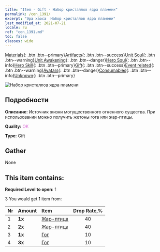 ```yaml
---
title: "Item - Gift - Набор кристаллов ядра пламени"
permalink: /con_1391/
excerpt: "Эра хаоса  Набор кристаллов ядра пламени"
last_modified_at: 2021-07-21
locale: ru
ref: "con_1391.md"
toc: false
classes: wide
---
```

 [Materials](/ItemsRU/){: .btn .btn--primary}[Artifacts](/ItemsRU/Artifacts/){: .btn .btn--success}[Unit Soul](/ItemsRU/UnitSoul/){: .btn .btn--warning}[Unit Awakening](/ItemsRU/UnitAwakening/){: .btn .btn--danger}[Hero Soul](/ItemsRU/HeroSoul/){: .btn .btn--info}[Hero Skill](/ItemsRU/HeroSkill/){: .btn .btn--primary}[Gift](/ItemsRU/Gift/){: .btn .btn--success}[Event related](/ItemsRU/Events/){: .btn .btn--warning}[Avatars](/ItemsRU/Avatars/){: .btn .btn--danger}[Consumables](/ItemsRU/Consumables/){: .btn .btn--info}[Unknown](/ItemsRU/Unknown/){: .btn .btn--primary}

 ![Набор кристаллов ядра пламени](/images/t/i_907005.png)

## Подробности
 **Описание:** Источник жизни могущественного огненного существа. При использовании можно получить жетоны гога или жар-птицы.

 **Quality:** <span style="color: #DA70D6">OK</span>

 **Type:** Gift

## Gather

  None

## This item contains:

 **Required Level to open:** 1

 3 You would get **1** item  from:

  | Nr | Amount |     Item    | Drop Rate,% |
  |:---|:-------|:------------|:---------:|
  | 1 |  **1x** | [Жар-птица](/ItemsRU/unt_268/) | 40 | 
  | 2 |  **2x** | [Жар-птица](/ItemsRU/unt_268/) | 40 | 
  | 3 |  **1x** | [Гог](/ItemsRU/unt_227/) | 10 | 
  | 4 |  **3x** | [Гог](/ItemsRU/unt_227/) | 10 | 
